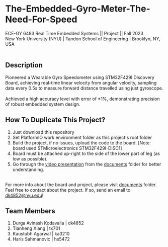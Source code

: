 # The-Embedded-Gyro-Meter-The-Need-For-Speed
ECE-GY 6483 Real Time Embedded Systems || Project || Fall 2023 <br />
New York University (NYU) | Tandon School of Engineering | Brooklyn, NY, USA <br /> <br />

## Description
Pioneered a Wearable Gyro Speedometer using STM32F429I Discovery Board, achieving real-time linear velocity from angular velocity, sampling data every 0.5s to measure forward distance travelled using just gyroscope. <br /> <br />
Achieved a high accuracy level with error of ±1%, demonstrating precision of robust embedded system design. <br />

## How To Duplicate This Project?
1. Just download this repository <br />
2. Set PlatformIO work environment folder as this project's root folder <br />
3. Build the project, if no issues, upload the code to the board. [Note: board used STMicroelectronics STM32F429I-DISC1] <br />
4. Board must be attached up-right to the side of the lower part of leg (as low as possible). <br />
5. Go through the [video presentation]() from the [documents]() folder for better understanding.

<br /> For more info about the board and project, please visit [documents]() folder. <br />
Feel free to contact about the project. If so, send an email to dk4852@nyu.edu! <br />

## Team Members
1. Durga Avinash Kodavalla | dk4852
2. Tianheng Xiang | tx701
3. Kaustubh Agarwal | ka3210
4. Haris Sahmanovic | hs5472
